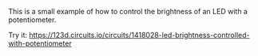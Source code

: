 This is a small example of how to control the brightness of an LED with a potentiometer.

Try it: 
https://123d.circuits.io/circuits/1418028-led-brightness-controlled-with-potentiometer